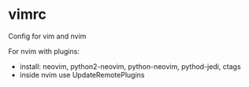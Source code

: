 # vimrc
Config for vim and nvim

For nvim with plugins:
- install: neovim, python2-neovim, python-neovim, pythod-jedi, ctags
- inside nvim use UpdateRemotePlugins
